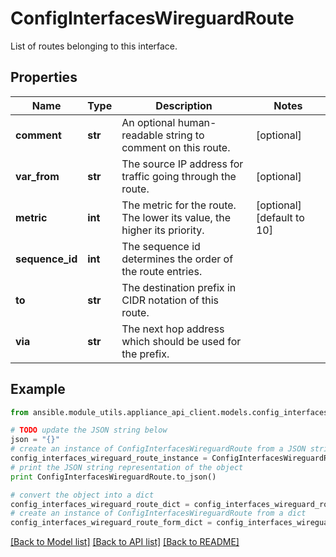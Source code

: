 # ConfigInterfacesWireguardRoute

List of routes belonging to this interface.

## Properties

Name | Type | Description | Notes
------------ | ------------- | ------------- | -------------
**comment** | **str** | An optional human-readable string to comment on this route. | [optional] 
**var_from** | **str** | The source IP address for traffic going through the route. | [optional] 
**metric** | **int** | The metric for the route. The lower its value, the higher its priority. | [optional] [default to 10]
**sequence_id** | **int** | The sequence id determines the order of the route entries. | 
**to** | **str** | The destination prefix in CIDR notation of this route. | 
**via** | **str** | The next hop address which should be used for the prefix. | 

## Example

```python
from ansible.module_utils.appliance_api_client.models.config_interfaces_wireguard_route import ConfigInterfacesWireguardRoute

# TODO update the JSON string below
json = "{}"
# create an instance of ConfigInterfacesWireguardRoute from a JSON string
config_interfaces_wireguard_route_instance = ConfigInterfacesWireguardRoute.from_json(json)
# print the JSON string representation of the object
print ConfigInterfacesWireguardRoute.to_json()

# convert the object into a dict
config_interfaces_wireguard_route_dict = config_interfaces_wireguard_route_instance.to_dict()
# create an instance of ConfigInterfacesWireguardRoute from a dict
config_interfaces_wireguard_route_form_dict = config_interfaces_wireguard_route.from_dict(config_interfaces_wireguard_route_dict)
```
[[Back to Model list]](../README.md#documentation-for-models) [[Back to API list]](../README.md#documentation-for-api-endpoints) [[Back to README]](../README.md)


